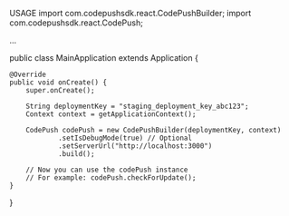 USAGE
import com.codepushsdk.react.CodePushBuilder;
import com.codepushsdk.react.CodePush;

...

public class MainApplication extends Application {

    @Override
    public void onCreate() {
        super.onCreate();

        String deploymentKey = "staging_deployment_key_abc123";
        Context context = getApplicationContext();

        CodePush codePush = new CodePushBuilder(deploymentKey, context)
                .setIsDebugMode(true) // Optional
                .setServerUrl("http://localhost:3000")
                .build();

        // Now you can use the codePush instance
        // For example: codePush.checkForUpdate();
    }
}
